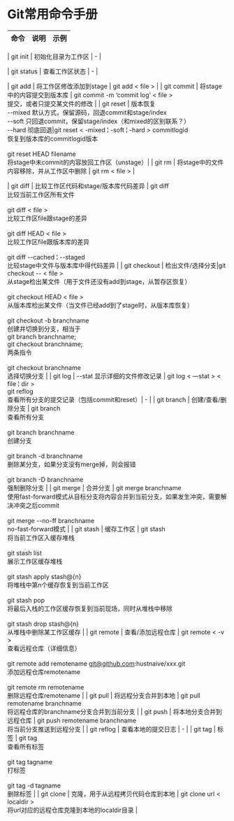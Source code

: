 # Git常用命令手册

|命令|说明|示例|
|---|----|---|

| git init | 初始化目录为工作区 | - |

| git status | 查看工作区状态 | - |

| git add | 将工作区修改添加到stage | git add < file > |
| git commit | 将stage中的内容提交到版本库 | git commit -m ‘commit log’ < file > <br />提交，或者只提交某文件的修改 |
| git reset | 版本恢复 <br /> --mixed 默认方式，保留源码，回退commit和stage/index <br /> --soft 只回退commit，保留stage/index（和mixed的区别联系？）<br /> --hard 彻底回退|git reset < -mixed &brvbar; -soft &brvbar; -hard > commitlogid <br />恢复到版本库的commitlogid版本 <br /><br /> git reset HEAD filename <br />将stage中未commit的内容放回工作区（unstage）|
| git rm | 将stage中的文件内容移除，并从工作区中删除 | git rm < file > |

| git diff | 比较工作区代码和stage/版本库代码差异 | git diff <br /> 比较当前工作区所有文件 <br /><br /> git diff  < file > <br />比较工作区file跟stage的差异 <br /><br /> git diff HEAD < file > <br /> 比较工作区file跟版本库的差异 <br /><br /> git diff --cached &brvbar; --staged <br /> 比较stage中文件与版本库中得代码差异 |
| git checkout | 检出文件/选择分支|git checkout -- < file > <br /> 从stage检出某文件（用于文件还没有add到stage，从暂存区恢复）<br /><br /> git checkout HEAD < file > <br /> 从版本库检出某文件（当文件已经add到了stage时，从版本库恢复）<br /><br />git checkout -b branchname <br /> 创建并切换到分支，相当于 <br /> git branch branchname; <br /> git checkout branchname; <br /> 两条指令 <br /><br /> git checkout branchname <br /> 选择切换分支 |
| git log | --stat 显示详细的文件修改记录 | git log < —stat >  < file &brvbar; dir > <br /> git reflog <br /> 查看所有分支的提交记录（包括commit和reset）| - |
| git branch | 创建/查看/删除分支 | git branch <br /> 查看所有分支 <br /><br /> git branch branchname <br /> 创建分支 <br /><br /> git branch -d branchname <br />删除某分支，如果分支没有merge掉，则会报错 <br /><br /> git branch -D branchname<br />强制删除分支 |
| git merge | 合并分支 | git merge branchname <br /> 使用fast-forward模式从目标分支将内容合并到当前分支，如果发生冲突，需要解决冲突之后commit<br /><br />git merge --no-ff branchname<br />no-fast-forward模式 |
| git stash | 缓存工作区 | git stash <br /> 将当前工作区入缓存堆栈 <br /><br /> git stash list <br /> 展示工作区缓存堆栈 <br /><br /> git stash apply stash@{n} <br /> 将堆栈中第n个缓存恢复到当前工作区 <br /><br /> git stash pop <br />将最后入栈的工作区缓存恢复到当前现场，同时从堆栈中移除 <br /><br /> git stash drop stash@{n} <br /> 从堆栈中删除某工作区缓存 |
| git remote | 查看/添加远程仓库 | git remote < -v > <br /> 查看远程仓库（详细信息） <br /><br /> git remote add remotename git@github.com:hustnaive/xxx.git <br /> 添加远程仓库remotename <br /><br />git remote rm remotename <br /> 删除远程仓库remotename |
| git pull | 将远程分支合并到本地 | git pull remotename branchname <br /> 将远程仓库的branchname分支合并到当前分支 |
| git push | 将本地分支合并到远程仓库 | git push remotename branchname <br /> 将当前分支推送到远程分支 |
| git reflog | 查看本地的提交日志 | - |
| git tag | 标签 | git tag <br /> 查看所有标签 <br /><br /> git tag tagname <br /> 打标签 <br /><br /> git tag -d tagname <br /> 删除标签 |
| git clone | 克隆，用于从远程拷贝代码仓库到本地 | git clone url < localdir > <br />将url对应的远程仓库克隆到本地的localdir目录 |
